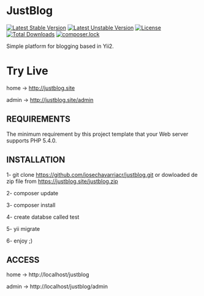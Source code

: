 JustBlog
===============================
[![Latest Stable Version](https://poser.pugx.org/josechavarriacr/justblog/version)](https://packagist.org/packages/josechavarriacr/justblog)
[![Latest Unstable Version](https://poser.pugx.org/josechavarriacr/justblog/v/unstable)](https://packagist.org/packages/josechavarriacr/justblog)
[![License](https://poser.pugx.org/josechavarriacr/justblog/license)](https://packagist.org/packages/josechavarriacr/justblog)
[![Total Downloads](https://poser.pugx.org/josechavarriacr/justblog/downloads)](https://packagist.org/packages/josechavarriacr/justblog)
[![composer.lock](https://poser.pugx.org/josechavarriacr/justblog/composerlock)](https://packagist.org/packages/josechavarriacr/justblog)

Simple platform for blogging based in Yii2.

# Try Live

home -> http://justblog.site

admin -> http://justblog.site/admin


REQUIREMENTS
------------

The minimum requirement by this project template that your Web server supports PHP 5.4.0.

INSTALLATION
------------

1- git clone https://github.com/josechavarriacr/justblog.git
or dowloaded de zip file from https://justblog.site/justblog.zip 

2- composer update

3- composer install 

4- create databse called test

5- yii migrate

6- enjoy ;)


ACCESS
-------------

home -> http://localhost/justblog

admin -> http://localhost/justblog/admin

